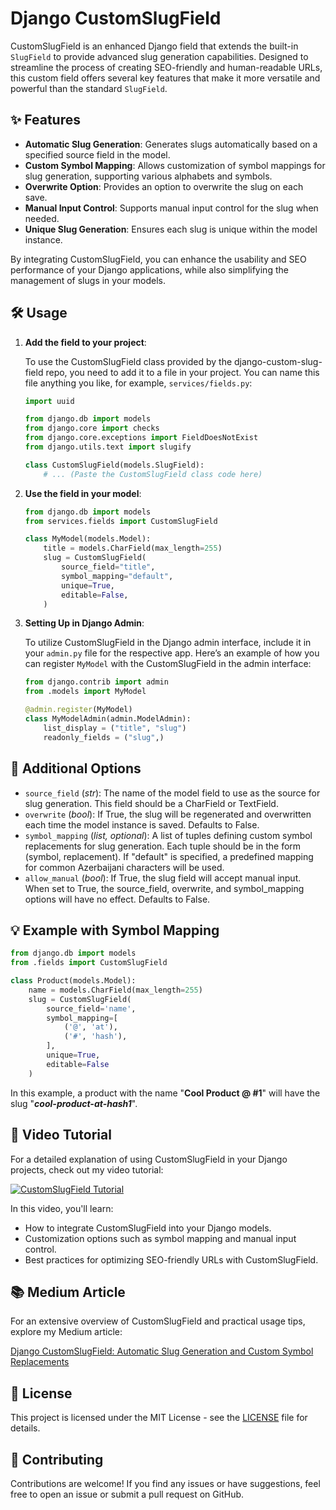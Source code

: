 # Django CustomSlugField

CustomSlugField is an enhanced Django field that extends the built-in `SlugField` to provide advanced slug generation capabilities. Designed to streamline the process of creating SEO-friendly and human-readable URLs, this custom field offers several key features that make it more versatile and powerful than the standard `SlugField`.

## ✨ Features

- **Automatic Slug Generation**: Generates slugs automatically based on a specified source field in the model.
- **Custom Symbol Mapping**: Allows customization of symbol mappings for slug generation, supporting various alphabets and symbols.
- **Overwrite Option**: Provides an option to overwrite the slug on each save.
- **Manual Input Control**: Supports manual input control for the slug when needed.
- **Unique Slug Generation**: Ensures each slug is unique within the model instance.

By integrating CustomSlugField, you can enhance the usability and SEO performance of your Django applications, while also simplifying the management of slugs in your models.

## 🛠️ Usage

1. **Add the field to your project**:

    To use the CustomSlugField class provided by the django-custom-slug-field repo, you need to add it to a file in your project. You can name this file anything you like, for example, `services/fields.py`:

    ```python
    import uuid

    from django.db import models
    from django.core import checks
    from django.core.exceptions import FieldDoesNotExist
    from django.utils.text import slugify

    class CustomSlugField(models.SlugField):
        # ... (Paste the CustomSlugField class code here)
    ```

2. **Use the field in your model**:

    ```python
    from django.db import models
    from services.fields import CustomSlugField 

    class MyModel(models.Model):
        title = models.CharField(max_length=255)
        slug = CustomSlugField(
            source_field="title",
            symbol_mapping="default",
            unique=True,
            editable=False,
        )
    ```

3. **Setting Up in Django Admin**:
   
    To utilize CustomSlugField in the Django admin interface, include it in your `admin.py` file for the respective app. Here’s an example of how you can register `MyModel` with the CustomSlugField in the admin interface:

    ```python
    from django.contrib import admin
    from .models import MyModel

    @admin.register(MyModel)
    class MyModelAdmin(admin.ModelAdmin):
        list_display = ("title", "slug")
        readonly_fields = ("slug",)
    ```

## 🔧 Additional Options

- `source_field` (*str*): The name of the model field to use as the source for slug generation. This field should be a CharField or TextField.
- `overwrite` (*bool*): If True, the slug will be regenerated and overwritten each time the model instance is saved. Defaults to False.
- `symbol_mapping` (*list, optional*): A list of tuples defining custom symbol replacements for slug generation. Each tuple should be in the form (symbol, replacement). If "default" is specified, a predefined mapping for common Azerbaijani characters will be used.
- `allow_manual` (*bool*): If True, the slug field will accept manual input. When set to True, the source_field, overwrite, and symbol_mapping options will have no effect. Defaults to False.

## 💡 Example with Symbol Mapping

```python
from django.db import models
from .fields import CustomSlugField 

class Product(models.Model):
    name = models.CharField(max_length=255)
    slug = CustomSlugField(
        source_field='name', 
        symbol_mapping=[
            ('@', 'at'), 
            ('#', 'hash'),
        ],
        unique=True, 
        editable=False
    )
```

In this example, a product with the name "**Cool Product @ #1**" will have the slug "***cool-product-at-hash1***".

## 🎥 Video Tutorial

For a detailed explanation of using CustomSlugField in your Django projects, check out my video tutorial:

[![CustomSlugField Tutorial](https://img.youtube.com/vi/YoegQvbgrpA/maxresdefault.jpg)](https://www.youtube.com/watch?v=YoegQvbgrpA)

In this video, you'll learn:

- How to integrate CustomSlugField into your Django models.
- Customization options such as symbol mapping and manual input control.
- Best practices for optimizing SEO-friendly URLs with CustomSlugField.

## 📚 Medium Article

For an extensive overview of CustomSlugField and practical usage tips, explore my Medium article:

[Django CustomSlugField: Automatic Slug Generation and Custom Symbol Replacements](https://medium.com/@jeihunpiriyev/django-da-xüsusi-slug-sahəsi-yaratmaq-customslugfield-in-tətbiqi-və-i̇stifadəsi-c2aeb3461374)

## 📄 License

This project is licensed under the MIT License - see the [LICENSE](LICENSE) file for details.

## 🤝 Contributing

Contributions are welcome! If you find any issues or have suggestions, feel free to open an issue or submit a pull request on GitHub.
